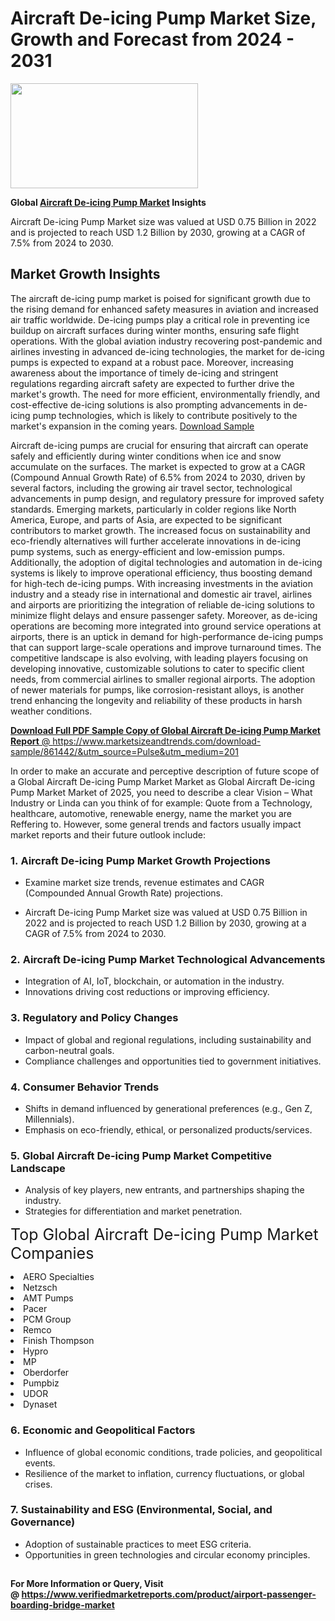 <H1>Aircraft De-icing Pump Market Size, Growth and Forecast from 2024 - 2031</H1><img class="aligncenter size-medium wp-image-584254" src="https://thirdeyenews.in/wp-content/uploads/2024/09/Global-Market-Research-300x168.jpeg" alt="" width="300" height="168" /><p><strong>Global&nbsp;<a href="https://www.marketsizeandtrends.com/download-sample/861442/&amp;utm_source=Pulse&amp;utm_medium=201">Aircraft De-icing Pump Market</a> Insights</strong></p><p>Aircraft De-icing Pump Market size was valued at USD 0.75 Billion in 2022 and is projected to reach USD 1.2 Billion by 2030, growing at a CAGR of 7.5% from 2024 to 2030.</p><p><h2>Market Growth Insights</h2> <p>The aircraft de-icing pump market is poised for significant growth due to the rising demand for enhanced safety measures in aviation and increased air traffic worldwide. De-icing pumps play a critical role in preventing ice buildup on aircraft surfaces during winter months, ensuring safe flight operations. With the global aviation industry recovering post-pandemic and airlines investing in advanced de-icing technologies, the market for de-icing pumps is expected to expand at a robust pace. Moreover, increasing awareness about the importance of timely de-icing and stringent regulations regarding aircraft safety are expected to further drive the market's growth. The need for more efficient, environmentally friendly, and cost-effective de-icing solutions is also prompting advancements in de-icing pump technologies, which is likely to contribute positively to the market's expansion in the coming years. <a href="download-sample-link">Download Sample</a></p> <p>Aircraft de-icing pumps are crucial for ensuring that aircraft can operate safely and efficiently during winter conditions when ice and snow accumulate on the surfaces. The market is expected to grow at a CAGR (Compound Annual Growth Rate) of 6.5% from 2024 to 2030, driven by several factors, including the growing air travel sector, technological advancements in pump design, and regulatory pressure for improved safety standards. Emerging markets, particularly in colder regions like North America, Europe, and parts of Asia, are expected to be significant contributors to market growth. The increased focus on sustainability and eco-friendly alternatives will further accelerate innovations in de-icing pump systems, such as energy-efficient and low-emission pumps. Additionally, the adoption of digital technologies and automation in de-icing systems is likely to improve operational efficiency, thus boosting demand for high-tech de-icing pumps. With increasing investments in the aviation industry and a steady rise in international and domestic air travel, airlines and airports are prioritizing the integration of reliable de-icing solutions to minimize flight delays and ensure passenger safety. Moreover, as de-icing operations are becoming more integrated into ground service operations at airports, there is an uptick in demand for high-performance de-icing pumps that can support large-scale operations and improve turnaround times. The competitive landscape is also evolving, with leading players focusing on developing innovative, customizable solutions to cater to specific client needs, from commercial airlines to smaller regional airports. The adoption of newer materials for pumps, like corrosion-resistant alloys, is another trend enhancing the longevity and reliability of these products in harsh weather conditions. <a href="get-more-link"></p><p><span class=""><strong>Download Full PDF Sample Copy of Global Aircraft De-icing Pump Market Report</strong> @ <a href="https://www.marketsizeandtrends.com/download-sample/861442/&amp;utm_source=Pulse&amp;utm_medium=201" target="_blank">https://www.marketsizeandtrends.com/download-sample/861442/&amp;utm_source=Pulse&amp;utm_medium=201</a></span></p><p>In order to make an accurate and perceptive description of future scope of a Global&nbsp;Aircraft De-icing Pump Market Market as Global&nbsp;Aircraft De-icing Pump Market Market of 2025, you need to describe a clear Vision &ndash; What Industry or Linda can you think of for example: Quote from a Technology, healthcare, automotive, renewable energy, name the market you are Reffering to. However, some general trends and factors usually impact market reports and their future outlook include:</p><h3>1.&nbsp;<strong>Aircraft De-icing Pump Market Growth Projections</strong></h3><ul><li>Examine market size trends, revenue estimates and CAGR (Compounded Annual Growth Rate) projections.</li><li><p>Aircraft De-icing Pump Market size was valued at USD 0.75 Billion in 2022 and is projected to reach USD 1.2 Billion by 2030, growing at a CAGR of 7.5% from 2024 to 2030.</p></li></ul><h3>2.&nbsp;<strong>Aircraft De-icing Pump Market Technological Advancements</strong></h3><ul><li>Integration of AI, IoT, blockchain, or automation in the industry.</li><li>Innovations driving cost reductions or improving efficiency.</li></ul><h3>3.&nbsp;<strong>Regulatory and Policy Changes</strong></h3><ul><li>Impact of global and regional regulations, including sustainability and carbon-neutral goals.</li><li>Compliance challenges and opportunities tied to government initiatives.</li></ul><h3>4.&nbsp;<strong>Consumer Behavior Trends</strong></h3><ul><li>Shifts in demand influenced by generational preferences (e.g., Gen Z, Millennials).</li><li>Emphasis on eco-friendly, ethical, or personalized products/services.</li></ul><h3>5.&nbsp;<strong>Global Aircraft De-icing Pump Market Competitive Landscape</strong></h3><ul><li>Analysis of key players, new entrants, and partnerships shaping the industry.</li><li>Strategies for differentiation and market penetration.</li></ul><p data-pm-slice="1 1 []"><span style="color: inherit; font-family: inherit; font-size: 25px;">Top Global Aircraft De-icing Pump Market Companies</span></p><div class="" data-test-id=""><p><li>AERO Specialties</li><li> Netzsch</li><li> AMT Pumps</li><li> Pacer</li><li> PCM Group</li><li> Remco</li><li> Finish Thompson</li><li> Hypro</li><li> MP</li><li> Oberdorfer</li><li> Pumpbiz</li><li> UDOR</li><li> Dynaset</li></p></div><h3>6.&nbsp;<strong>Economic and Geopolitical Factors</strong></h3><ul><li>Influence of global economic conditions, trade policies, and geopolitical events.</li><li>Resilience of the market to inflation, currency fluctuations, or global crises.</li></ul><h3>7.&nbsp;<strong>Sustainability and ESG (Environmental, Social, and Governance)</strong></h3><ul><li>Adoption of sustainable practices to meet ESG criteria.</li><li>Opportunities in green technologies and circular economy principles.</li></ul><h2><strong style="font-size: 14px;">For More Information or Query, Visit @&nbsp;</strong><a style="background-color: #ffffff; font-size: 14px;" href="https://www.marketsizeandtrends.com/report/aircraft-de-icing-pump-market/" target="_blank">https://www.verifiedmarketreports.com/product/airport-passenger-boarding-bridge-market</a></h2>
